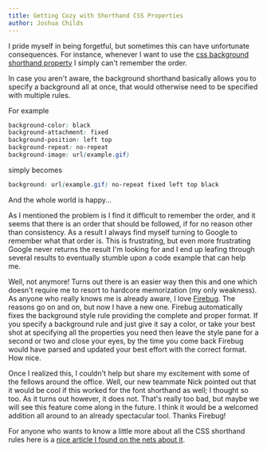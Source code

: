 ```yaml
---
title: Getting Cozy with Shorthand CSS Properties
author: Joshua Childs
---
```

I pride myself in being forgetful, but sometimes this can have unfortunate consequences. For instance, whenever I want to use the [css background shorthand property](http://www.devarticles.com/c/a/Web-Style-Sheets/CSS-shorthand-at-a-glance/3/) I simply can't remember the order.

In case you aren't aware, the background shorthand basically allows you to specify a background all at once, that would otherwise need to be specified with multiple rules.

For example

```css
background-color: black
background-attachment: fixed
background-position: left top
background-repeat: no-repeat
background-image: url(example.gif)
```

simply becomes

```css
background: url(example.gif) no-repeat fixed left top black
```

And the whole world is happy...

As I mentioned the problem is I find it difficult to remember the order, and it seems that there is an order that should be followed, if for no reason other than consistency. As a result I always find myself turning to Google to remember what that order is. This is frustrating, but even more frustrating Google never returns the result I'm looking for and I end up leafing through several results to eventually stumble upon a code example that can help me.

Well, not anymore! Turns out there is an easier way then this and one which doesn't require me to resort to hardcore memorization (my only weakness). As anyone who really knows me is already aware, I love [Firebug](http://getfirebug.com/). The reasons go on and on, but now I have a new one. Firebug automatically fixes the background style rule providing the complete and proper format. If you specify a background rule and just give it say a color, or take your best shot at specifying all the properties you need then leave the style pane for a second or two and close your eyes, by the time you come back Firebug would have parsed and updated your best effort with the correct format. How nice.

Once I realized this, I couldn't help but share my excitement with some of the fellows around the office. Well, our new teammate Nick pointed out that it would be cool if this worked for the font shorthand as well; I thought so too. As it turns out however, it does not. That's really too bad, but maybe we will see this feature come along in the future. I think it would be a welcomed addition all around to an already spectacular tool. Thanks Firebug!

For anyone who wants to know a little more about all the CSS shorthand rules here is a [nice article I found on the nets about it](http://www.devarticles.com/c/a/Web-Style-Sheets/CSS-shorthand-at-a-glance/).
